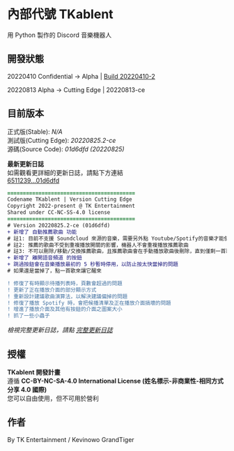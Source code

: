 # 內部代號 TKablent
用 Python 製作的 Discord 音樂機器人

## 開發狀態
20220410 Confidential -> Alpha | [Build 20220410-2](https://github.com/TK-Entertainment/tkablent/commit/9117b15dde26c1f8e9b4c7337f0493a61e09d4d8)

20220813 Alpha -> Cutting Edge | 20220813-ce

## 目前版本
正式版(Stable): *N/A*  
測試版(Cutting Edge): *20220825.2-ce*  
源碼(Source Code): *01d6dfd (20220825)*
  
**最新更新日誌**  
如需觀看更詳細的更新日誌，請點下方連結  
[6511239...01d6dfd](https://github.com/TK-Entertainment/tkablent/compare/6511239...01d6dfd)

```diff
=========================================
Codename TKablent | Version Cutting Edge
Copyright 2022-present @ TK Entertainment
Shared under CC-NC-SS-4.0 license
=========================================
# Version 20220825.2-ce (01d6dfd)
+ 新增了 自動推薦歌曲 功能
# 註1: 目前不支援 Soundcloud 來源的音樂，需要另外點 Youtube/Spotify的音樂才能使用
# 註2: 推薦的歌曲不受到重複播放開關的影響，機器人不會重複播放推薦歌曲
# 註3: 不可以刪除/移動/交換推薦歌曲，且推薦歌曲會在手動播放歌曲後刪除，直到僅剩一首歌時會再自動推薦
+ 新增了 離開語音頻道 的按鈕
+ 跳過按鈕會在音樂播放最初的 5 秒暫時停用，以防止按太快當掉的問題
# 如果還是當掉了，點一首歌來讓它醒來

! 修復了有時顯示待播列表時，頁數會超過的問題
! 更新了正在播放介面的部分顯示方式
! 重新設計建議歌曲演算法，以解決建議偏掉的問題
! 修復了播放 Spotify 時，會把候播清單及正在播放介面搞壞的問題
! 增進了播放介面及其他有按鈕的介面之圖案大小
! 抓了一些小蟲子
```  
*檢視完整更新日誌，請點 [完整更新日誌](https://github.com/TK-Entertainment/tkablent/blob/main/CHANGELOG.md)*
## 授權
**TKablent 開發計畫**  
遵循 **CC-BY-NC-SA-4.0 International License (姓名標示-非商業性-相同方式分享 4.0 國際)**  
您可以自由使用，但不可用於營利
## 作者
By TK Entertainment / Kevinowo GrandTiger
